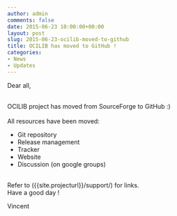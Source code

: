```yaml
---
author: admin
comments: false
date: 2015-06-23 10:00:00+00:00
layout: post
slug: 2015-06-23-ocilib-moved-to-github
title: OCILIB has moved to GitHub !
categories:
- News
- Updates
---
```


Dear all,
 
<br/>
OCILIB project has moved from SourceForge to GitHub :)
<br/>
<br/>
All resources have been moved:
<ul>
<li>Git repository</li>
<li>Release management</li>
<li>Tracker</li>
<li>Website</li>
<li>Discussion (on google groups)</li>
</ul>
<br/>
Refer to ({{site.projecturl}}/support/) for links.
<br/>
Have a good day !

Vincent

